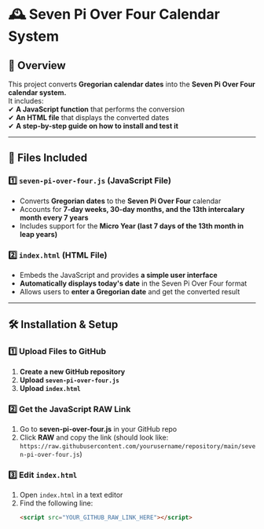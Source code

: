# 🕰️ Seven Pi Over Four Calendar System  

## 📌 Overview  
This project converts **Gregorian calendar dates** into the **Seven Pi Over Four calendar system.**  
It includes:  
✔ **A JavaScript function** that performs the conversion  
✔ **An HTML file** that displays the converted dates  
✔ **A step-by-step guide on how to install and test it**  

---

## 📜 Files Included  
### 1️⃣ `seven-pi-over-four.js` (JavaScript File)  
- Converts **Gregorian dates** to the **Seven Pi Over Four** calendar  
- Accounts for **7-day weeks, 30-day months, and the 13th intercalary month every 7 years**  
- Includes support for the **Micro Year (last 7 days of the 13th month in leap years)**  

### 2️⃣ `index.html` (HTML File)  
- Embeds the JavaScript and provides **a simple user interface**  
- **Automatically displays today's date** in the Seven Pi Over Four format  
- Allows users to **enter a Gregorian date** and get the converted result  

---

## 🛠️ Installation & Setup  

### 1️⃣ Upload Files to GitHub  
1. **Create a new GitHub repository**  
2. **Upload `seven-pi-over-four.js`**  
3. **Upload `index.html`**  

### 2️⃣ Get the JavaScript RAW Link  
1. Go to **seven-pi-over-four.js** in your GitHub repo  
2. Click **RAW** and copy the link (should look like: `https://raw.githubusercontent.com/yourusername/repository/main/seven-pi-over-four.js`)  

### 3️⃣ Edit `index.html`  
1. Open `index.html` in a text editor  
2. Find the following line:  
   ```html
   <script src="YOUR_GITHUB_RAW_LINK_HERE"></script>
